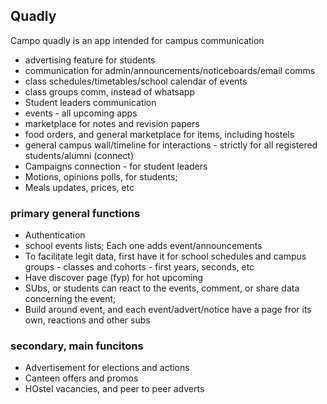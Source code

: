 ## Quadly
Campo quadly is an app intended for campus communication

- advertising feature for students
- communication for admin/announcements/noticeboards/email comms
- class schedules/timetables/school calendar of events
- class groups comm, instead of whatsapp
- Student leaders communication
- events - all upcoming apps
- marketplace for notes and revision papers
- food orders, and general marketplace for items, including hostels
- general campus wall/timeline for interactions - strictly for all registered students/alumni (connect)
- Campaigns connection - for student leaders
- Motions, opinions polls, for students;
- Meals updates, prices, etc

### primary general functions
- Authentication
- school events lists; Each one adds event/announcements
- To facilitate legit data, first have it for school schedules and campus groups - classes and cohorts - first years, seconds, etc
- Have discover page (fyp) for hot upcoming
- SUbs, or students can react to the events, comment, or share data concerning the event;
- Build around event, and each event/advert/notice have a page fror its own, reactions and other subs

### secondary, main funcitons
- Advertisement for elections and actions
- Canteen offers and promos
- HOstel vacancies, and peer to peer adverts


